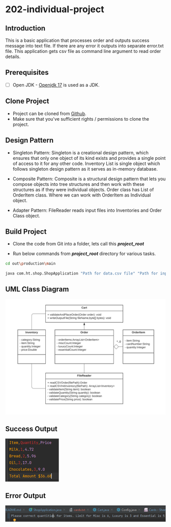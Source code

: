 # 202-individual-project

## Introduction
This is a basic application that processes order and outputs success message into text file. If there are any error it
outputs into separate error.txt file.
This application gets csv file as command line argument to read order details. 

## Prerequisites

- [ ] Open JDK - [Openjdk 17](https://jdk.java.net/17/) is used as a JDK.

## Clone Project
- Project can be cloned from  [Github]( https://github.com/hrishikeshtele/202-individual-project).
- Make sure that you've sufficient rights / permissions to clone the project.

## Design Pattern
- Singleton Pattern: Singleton is a creational design pattern, which ensures that only one object of its kind exists and provides a single point of access to it for any other code.
Inventory List is single object which follows singleton design pattern as it serves as in-memory database.

- Composite Pattern: Composite is a structural design pattern that lets you compose objects into tree structures and then work with these structures as if they were individual objects.
Order class has List of OrderItem class. Where we can work with OrderItem as Individual object.

- Adapter Pattern: FileReader reads input files into Inventories and Order Class object.

## Build Project
- Clone the code from Git into a folder, lets call this ***project_root***

- Run below commands from ***project_root*** directory for various tasks.

```bash
cd out\production\main
```

```bash
java com.ht.shop.ShopApplication "Path for data.csv file" "Path for input.csv file" "Path for cards.csv file."
```

## UML Class Diagram 
![Class Diagram](./UML-class.jpeg)

## Success Output
![Success](./success.png)

## Error Output
![Error](./error.png)
